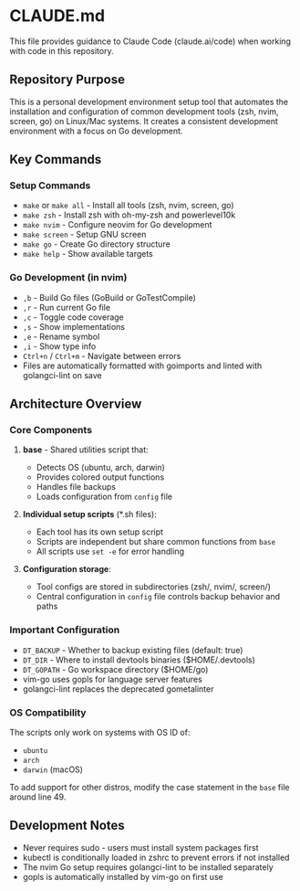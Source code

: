 # CLAUDE.md

This file provides guidance to Claude Code (claude.ai/code) when working with code in this repository.

## Repository Purpose

This is a personal development environment setup tool that automates the installation and configuration of common development tools (zsh, nvim, screen, go) on Linux/Mac systems. It creates a consistent development environment with a focus on Go development.

## Key Commands

### Setup Commands
- `make` or `make all` - Install all tools (zsh, nvim, screen, go)
- `make zsh` - Install zsh with oh-my-zsh and powerlevel10k
- `make nvim` - Configure neovim for Go development
- `make screen` - Setup GNU screen
- `make go` - Create Go directory structure
- `make help` - Show available targets

### Go Development (in nvim)
- `,b` - Build Go files (GoBuild or GoTestCompile)
- `,r` - Run current Go file
- `,c` - Toggle code coverage
- `,s` - Show implementations
- `,e` - Rename symbol
- `,i` - Show type info
- `Ctrl+n` / `Ctrl+m` - Navigate between errors
- Files are automatically formatted with goimports and linted with golangci-lint on save

## Architecture Overview

### Core Components
1. **base** - Shared utilities script that:
   - Detects OS (ubuntu, arch, darwin)
   - Provides colored output functions
   - Handles file backups
   - Loads configuration from `config` file

2. **Individual setup scripts** (*.sh files):
   - Each tool has its own setup script
   - Scripts are independent but share common functions from `base`
   - All scripts use `set -e` for error handling

3. **Configuration storage**:
   - Tool configs are stored in subdirectories (zsh/, nvim/, screen/)
   - Central configuration in `config` file controls backup behavior and paths

### Important Configuration
- `DT_BACKUP` - Whether to backup existing files (default: true)
- `DT_DIR` - Where to install devtools binaries ($HOME/.devtools)
- `DT_GOPATH` - Go workspace directory ($HOME/go)
- vim-go uses gopls for language server features
- golangci-lint replaces the deprecated gometalinter

### OS Compatibility
The scripts only work on systems with OS ID of:
- `ubuntu`
- `arch`
- `darwin` (macOS)

To add support for other distros, modify the case statement in the `base` file around line 49.

## Development Notes

- Never requires sudo - users must install system packages first
- kubectl is conditionally loaded in zshrc to prevent errors if not installed
- The nvim Go setup requires golangci-lint to be installed separately
- gopls is automatically installed by vim-go on first use